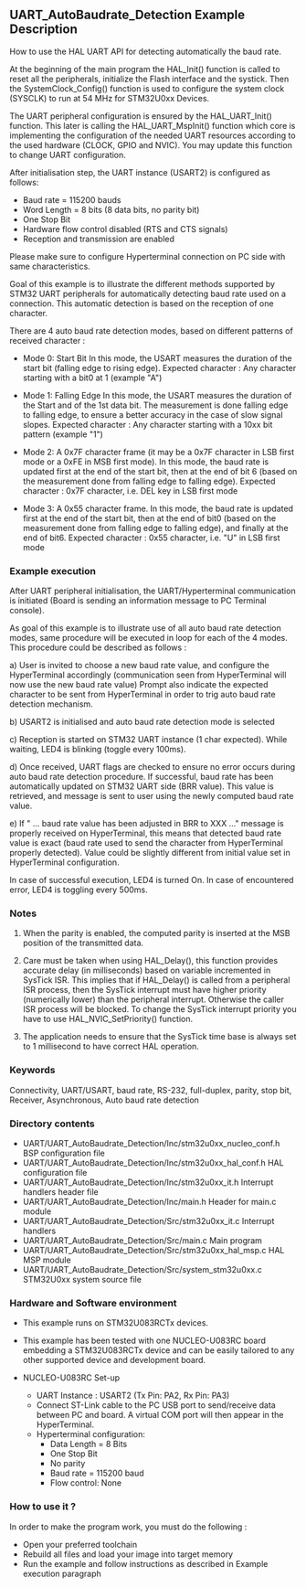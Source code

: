 ## <b>UART_AutoBaudrate_Detection Example Description</b>

How to use the HAL UART API for detecting automatically the baud rate.

At the beginning of the main program the HAL_Init() function is called to reset
all the peripherals, initialize the Flash interface and the systick.
Then the SystemClock_Config() function is used to configure the system
clock (SYSCLK) to run at 54 MHz for STM32U0xx Devices.

The UART peripheral configuration is ensured by the HAL_UART_Init() function.
This later is calling the HAL_UART_MspInit() function which core is implementing
the configuration of the needed UART resources according to the used hardware (CLOCK,
GPIO and NVIC). You may update this function to change UART configuration.

After initialisation step, the UART instance (USART2) is configured as follows:

 - Baud rate = 115200 bauds
 - Word Length = 8 bits (8 data bits, no parity bit)
 - One Stop Bit
 - Hardware flow control disabled (RTS and CTS signals)
 - Reception and transmission are enabled

Please make sure to configure Hyperterminal connection on PC side with same characteristics.

Goal of this example is to illustrate the different methods supported by STM32 UART peripherals
for automatically detecting baud rate used on a connection. This automatic detection is based on
the reception of one character.

There are 4 auto baud rate detection modes, based on different patterns of received character :

- Mode 0: Start Bit
  In this mode, the USART measures the duration of the start bit (falling edge to rising edge).
  Expected character : Any character starting with a bit0 at 1 (example "A")

- Mode 1: Falling Edge
  In this mode, the USART measures the duration of the Start and of the 1st data bit. The
  measurement is done falling edge to falling edge, to ensure a better accuracy in the
  case of slow signal slopes.
  Expected character : Any character starting with a 10xx bit pattern (example "1")

- Mode 2: A 0x7F character frame (it may be a 0x7F character in LSB first mode or a
  0xFE in MSB first mode).
  In this mode, the baud rate is updated first at the end of the start bit, then at the
  end of bit 6 (based on the measurement done from falling edge to falling edge).
  Expected character : 0x7F character, i.e. DEL key in LSB first mode

- Mode 3: A 0x55 character frame.
  In this mode, the baud rate is updated first at the end of the start bit, then at the
  end of bit0 (based on the measurement done from falling edge to falling edge),
  and finally at the end of bit6.
  Expected character : 0x55 character, i.e. "U" in LSB first mode

### <b>Example execution</b>

After UART peripheral initialisation, the UART/Hyperterminal communication is initiated (Board is sending an information message to PC Terminal console).

As goal of this example is to illustrate use of all auto baud rate detection modes, same procedure will be executed in loop for each of the 4 modes. This procedure could be described as follows :

a) User is invited to choose a new baud rate value, and configure the HyperTerminal accordingly
   (communication seen from HyperTerminal will now use the new baud rate value)
   Prompt also indicate the expected character to be sent from HyperTerminal in order to trig auto baud rate detection mechanism.

b) USART2 is initialised and auto baud rate detection mode is selected

c) Reception is started on STM32 UART instance (1 char expected).
   While waiting, LED4 is blinking (toggle every 100ms).

d) Once received, UART flags are checked to ensure no error occurs during auto baud rate detection procedure.
   If successful, baud rate has been automatically updated on STM32 UART side (BRR value).
   This value is retrieved, and message is sent to user using the newly computed baud rate value.

e) If " ... baud rate value has been adjusted in BRR to XXX ..." message is properly received on HyperTerminal,
   this means that detected baud rate value is exact (baud rate used to send the character from HyperTerminal properly detected).
   Value could be slightly different from initial value set in HyperTerminal configuration.

   In case of successful execution, LED4 is turned On.
   In case of encountered error, LED4 is toggling every 500ms.

### <b>Notes</b>

1. When the parity is enabled, the computed parity is inserted at the MSB position of the transmitted data.

2. Care must be taken when using HAL_Delay(), this function provides accurate delay (in milliseconds)
   based on variable incremented in SysTick ISR. This implies that if HAL_Delay() is called from
   a peripheral ISR process, then the SysTick interrupt must have higher priority (numerically lower)
   than the peripheral interrupt. Otherwise the caller ISR process will be blocked.
   To change the SysTick interrupt priority you have to use HAL_NVIC_SetPriority() function.

3. The application needs to ensure that the SysTick time base is always set to 1 millisecond
   to have correct HAL operation.

### <b>Keywords</b>

Connectivity, UART/USART, baud rate, RS-232, full-duplex, parity, stop bit, Receiver, Asynchronous, Auto baud rate detection

### <b>Directory contents</b>

  - UART/UART_AutoBaudrate_Detection/Inc/stm32u0xx_nucleo_conf.h     BSP configuration file
  - UART/UART_AutoBaudrate_Detection/Inc/stm32u0xx_hal_conf.h    HAL configuration file
  - UART/UART_AutoBaudrate_Detection/Inc/stm32u0xx_it.h          Interrupt handlers header file
  - UART/UART_AutoBaudrate_Detection/Inc/main.h                  Header for main.c module
  - UART/UART_AutoBaudrate_Detection/Src/stm32u0xx_it.c          Interrupt handlers
  - UART/UART_AutoBaudrate_Detection/Src/main.c                  Main program
  - UART/UART_AutoBaudrate_Detection/Src/stm32u0xx_hal_msp.c     HAL MSP module
  - UART/UART_AutoBaudrate_Detection/Src/system_stm32u0xx.c      STM32U0xx system source file


### <b>Hardware and Software environment</b>

  - This example runs on STM32U083RCTx devices.
  - This example has been tested with one NUCLEO-U083RC board embedding
    a STM32U083RCTx device and can be easily tailored to any other supported device
    and development board.

  - NUCLEO-U083RC Set-up
     - UART Instance : USART2 (Tx Pin: PA2, Rx Pin: PA3)
     - Connect ST-Link cable to the PC USB port to send/receive data between PC and board.
       A virtual COM port will then appear in the HyperTerminal.
     - Hyperterminal configuration:
       - Data Length = 8 Bits
       - One Stop Bit
       - No parity
       - Baud rate = 115200 baud
       - Flow control: None


### <b>How to use it ?</b>

In order to make the program work, you must do the following :

 - Open your preferred toolchain
 - Rebuild all files and load your image into target memory
 - Run the example and follow instructions as described in Example execution paragraph
